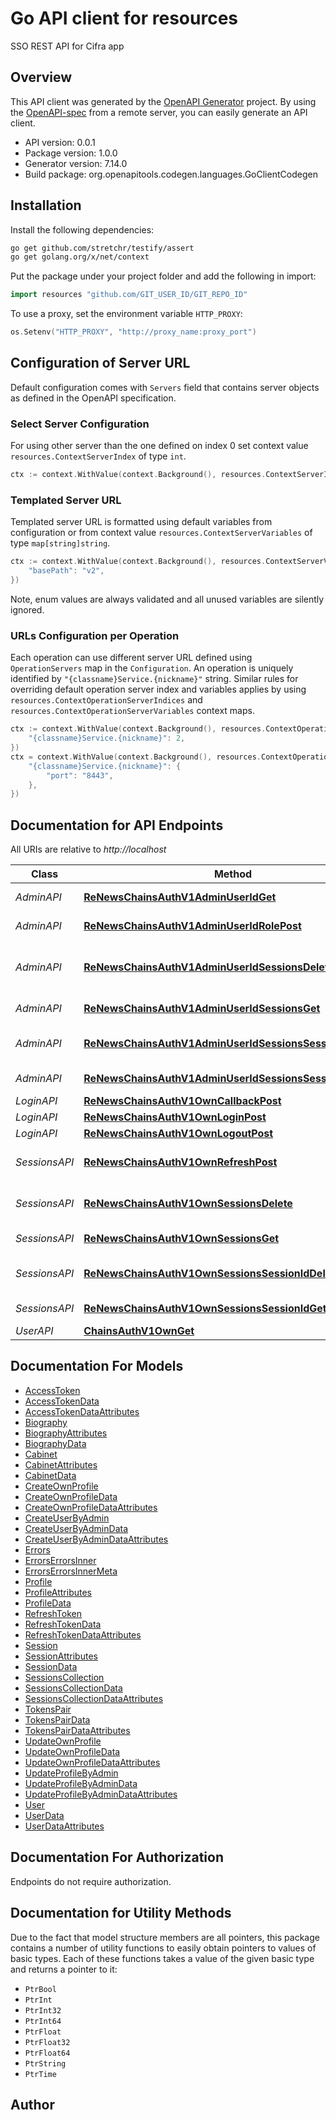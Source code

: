 # Go API client for resources

SSO REST API for Cifra app

## Overview
This API client was generated by the [OpenAPI Generator](https://openapi-generator.tech) project.  By using the [OpenAPI-spec](https://www.openapis.org/) from a remote server, you can easily generate an API client.

- API version: 0.0.1
- Package version: 1.0.0
- Generator version: 7.14.0
- Build package: org.openapitools.codegen.languages.GoClientCodegen

## Installation

Install the following dependencies:

```sh
go get github.com/stretchr/testify/assert
go get golang.org/x/net/context
```

Put the package under your project folder and add the following in import:

```go
import resources "github.com/GIT_USER_ID/GIT_REPO_ID"
```

To use a proxy, set the environment variable `HTTP_PROXY`:

```go
os.Setenv("HTTP_PROXY", "http://proxy_name:proxy_port")
```

## Configuration of Server URL

Default configuration comes with `Servers` field that contains server objects as defined in the OpenAPI specification.

### Select Server Configuration

For using other server than the one defined on index 0 set context value `resources.ContextServerIndex` of type `int`.

```go
ctx := context.WithValue(context.Background(), resources.ContextServerIndex, 1)
```

### Templated Server URL

Templated server URL is formatted using default variables from configuration or from context value `resources.ContextServerVariables` of type `map[string]string`.

```go
ctx := context.WithValue(context.Background(), resources.ContextServerVariables, map[string]string{
	"basePath": "v2",
})
```

Note, enum values are always validated and all unused variables are silently ignored.

### URLs Configuration per Operation

Each operation can use different server URL defined using `OperationServers` map in the `Configuration`.
An operation is uniquely identified by `"{classname}Service.{nickname}"` string.
Similar rules for overriding default operation server index and variables applies by using `resources.ContextOperationServerIndices` and `resources.ContextOperationServerVariables` context maps.

```go
ctx := context.WithValue(context.Background(), resources.ContextOperationServerIndices, map[string]int{
	"{classname}Service.{nickname}": 2,
})
ctx = context.WithValue(context.Background(), resources.ContextOperationServerVariables, map[string]map[string]string{
	"{classname}Service.{nickname}": {
		"port": "8443",
	},
})
```

## Documentation for API Endpoints

All URIs are relative to *http://localhost*

Class | Method | HTTP request | Description
------------ | ------------- | ------------- | -------------
*AdminAPI* | [**ReNewsChainsAuthV1AdminUserIdGet**](docs/AdminAPI.md#renewschainsauthv1adminuseridget) | **Get** /re-news/chains/auth/v1/admin/{user_id} | admin get user
*AdminAPI* | [**ReNewsChainsAuthV1AdminUserIdRolePost**](docs/AdminAPI.md#renewschainsauthv1adminuseridrolepost) | **Post** /re-news/chains/auth/v1/admin/{user_id}/{role} | admin role update
*AdminAPI* | [**ReNewsChainsAuthV1AdminUserIdSessionsDelete**](docs/AdminAPI.md#renewschainsauthv1adminuseridsessionsdelete) | **Delete** /re-news/chains/auth/v1/admin/{user_id}/sessions | admin delete users sessions
*AdminAPI* | [**ReNewsChainsAuthV1AdminUserIdSessionsGet**](docs/AdminAPI.md#renewschainsauthv1adminuseridsessionsget) | **Get** /re-news/chains/auth/v1/admin/{user_id}/sessions | admin get sessions
*AdminAPI* | [**ReNewsChainsAuthV1AdminUserIdSessionsSessionIdDelete**](docs/AdminAPI.md#renewschainsauthv1adminuseridsessionssessioniddelete) | **Delete** /re-news/chains/auth/v1/admin/{user_id}/sessions/{session_id} | admin delete user session
*AdminAPI* | [**ReNewsChainsAuthV1AdminUserIdSessionsSessionIdGet**](docs/AdminAPI.md#renewschainsauthv1adminuseridsessionssessionidget) | **Get** /re-news/chains/auth/v1/admin/{user_id}/sessions/{session_id} | admin get session
*LoginAPI* | [**ReNewsChainsAuthV1OwnCallbackPost**](docs/LoginAPI.md#renewschainsauthv1owncallbackpost) | **Post** /re-news/chains/auth/v1/own/callback | 
*LoginAPI* | [**ReNewsChainsAuthV1OwnLoginPost**](docs/LoginAPI.md#renewschainsauthv1ownloginpost) | **Post** /re-news/chains/auth/v1/own/login | 
*LoginAPI* | [**ReNewsChainsAuthV1OwnLogoutPost**](docs/LoginAPI.md#renewschainsauthv1ownlogoutpost) | **Post** /re-news/chains/auth/v1/own/logout | 
*SessionsAPI* | [**ReNewsChainsAuthV1OwnRefreshPost**](docs/SessionsAPI.md#renewschainsauthv1ownrefreshpost) | **Post** /re-news/chains/auth/v1/own/refresh | Refresh Access Token
*SessionsAPI* | [**ReNewsChainsAuthV1OwnSessionsDelete**](docs/SessionsAPI.md#renewschainsauthv1ownsessionsdelete) | **Delete** /re-news/chains/auth/v1/own/sessions | Terminate user&#39;s sessions
*SessionsAPI* | [**ReNewsChainsAuthV1OwnSessionsGet**](docs/SessionsAPI.md#renewschainsauthv1ownsessionsget) | **Get** /re-news/chains/auth/v1/own/sessions | Get user&#39;s sessions
*SessionsAPI* | [**ReNewsChainsAuthV1OwnSessionsSessionIdDelete**](docs/SessionsAPI.md#renewschainsauthv1ownsessionssessioniddelete) | **Delete** /re-news/chains/auth/v1/own/sessions/{session_id} | Terminate user&#39;s session
*SessionsAPI* | [**ReNewsChainsAuthV1OwnSessionsSessionIdGet**](docs/SessionsAPI.md#renewschainsauthv1ownsessionssessionidget) | **Get** /re-news/chains/auth/v1/own/sessions/{session_id} | Get user&#39;s session
*UserAPI* | [**ChainsAuthV1OwnGet**](docs/UserAPI.md#chainsauthv1ownget) | **Get** /chains/auth/v1/own | Get user


## Documentation For Models

 - [AccessToken](docs/AccessToken.md)
 - [AccessTokenData](docs/AccessTokenData.md)
 - [AccessTokenDataAttributes](docs/AccessTokenDataAttributes.md)
 - [Biography](docs/Biography.md)
 - [BiographyAttributes](docs/BiographyAttributes.md)
 - [BiographyData](docs/BiographyData.md)
 - [Cabinet](docs/Cabinet.md)
 - [CabinetAttributes](docs/CabinetAttributes.md)
 - [CabinetData](docs/CabinetData.md)
 - [CreateOwnProfile](docs/CreateOwnProfile.md)
 - [CreateOwnProfileData](docs/CreateOwnProfileData.md)
 - [CreateOwnProfileDataAttributes](docs/CreateOwnProfileDataAttributes.md)
 - [CreateUserByAdmin](docs/CreateUserByAdmin.md)
 - [CreateUserByAdminData](docs/CreateUserByAdminData.md)
 - [CreateUserByAdminDataAttributes](docs/CreateUserByAdminDataAttributes.md)
 - [Errors](docs/Errors.md)
 - [ErrorsErrorsInner](docs/ErrorsErrorsInner.md)
 - [ErrorsErrorsInnerMeta](docs/ErrorsErrorsInnerMeta.md)
 - [Profile](docs/Profile.md)
 - [ProfileAttributes](docs/ProfileAttributes.md)
 - [ProfileData](docs/ProfileData.md)
 - [RefreshToken](docs/RefreshToken.md)
 - [RefreshTokenData](docs/RefreshTokenData.md)
 - [RefreshTokenDataAttributes](docs/RefreshTokenDataAttributes.md)
 - [Session](docs/Session.md)
 - [SessionAttributes](docs/SessionAttributes.md)
 - [SessionData](docs/SessionData.md)
 - [SessionsCollection](docs/SessionsCollection.md)
 - [SessionsCollectionData](docs/SessionsCollectionData.md)
 - [SessionsCollectionDataAttributes](docs/SessionsCollectionDataAttributes.md)
 - [TokensPair](docs/TokensPair.md)
 - [TokensPairData](docs/TokensPairData.md)
 - [TokensPairDataAttributes](docs/TokensPairDataAttributes.md)
 - [UpdateOwnProfile](docs/UpdateOwnProfile.md)
 - [UpdateOwnProfileData](docs/UpdateOwnProfileData.md)
 - [UpdateOwnProfileDataAttributes](docs/UpdateOwnProfileDataAttributes.md)
 - [UpdateProfileByAdmin](docs/UpdateProfileByAdmin.md)
 - [UpdateProfileByAdminData](docs/UpdateProfileByAdminData.md)
 - [UpdateProfileByAdminDataAttributes](docs/UpdateProfileByAdminDataAttributes.md)
 - [User](docs/User.md)
 - [UserData](docs/UserData.md)
 - [UserDataAttributes](docs/UserDataAttributes.md)


## Documentation For Authorization

Endpoints do not require authorization.


## Documentation for Utility Methods

Due to the fact that model structure members are all pointers, this package contains
a number of utility functions to easily obtain pointers to values of basic types.
Each of these functions takes a value of the given basic type and returns a pointer to it:

* `PtrBool`
* `PtrInt`
* `PtrInt32`
* `PtrInt64`
* `PtrFloat`
* `PtrFloat32`
* `PtrFloat64`
* `PtrString`
* `PtrTime`

## Author



